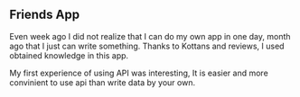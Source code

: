 ## Friends App

Even week ago I did not realize that I can do my own app in one day, month ago that I  just can  write something. Thanks to Kottans and reviews, I used obtained knowledge in this app.

My first experience of using API was interesting, It is easier and more convinient to use api than write data by your own.  
